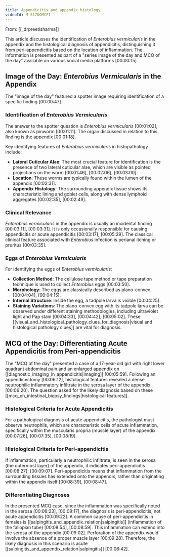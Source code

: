 ```yaml
---
title: Appendicitis and appendix histology
videoId: M-S17OOMCFI
---
```


From: [[_drpreetisharma]] <br/> 

This article discusses the identification of *Enterobius vermicularis* in the appendix and the histological diagnosis of appendicitis, distinguishing it from peri-appendicitis based on the location of inflammation. The information is presented as part of a "series image of the day and MCQ of the day" available on various social media platforms <a class="yt-timestamp" data-t="00:00:15">[00:00:15]</a>.

## Image of the Day: *Enterobius Vermicularis* in the Appendix

The "image of the day" featured a spotter image requiring identification of a specific finding <a class="yt-timestamp" data-t="00:00:47">[00:00:47]</a>.

### Identification of *Enterobius Vermicularis*
The answer to the spotter question is *Enterobius vermicularis* <a class="yt-timestamp" data-t="00:01:02">[00:01:02]</a>, also known as pinworm <a class="yt-timestamp" data-t="00:01:11">[00:01:11]</a>. The organ discussed in relation to this finding is the appendix <a class="yt-timestamp" data-t="00:01:18">[00:01:18]</a>.

Key identifying features of *Enterobius vermicularis* in histopathology include:
*   **Lateral Cuticular Alae**: The most crucial feature for identification is the presence of two lateral cuticular alae, which are visible as pointed projections on the worm <a class="yt-timestamp" data-t="00:01:46">[00:01:46]</a>, <a class="yt-timestamp" data-t="00:02:06">[00:02:06]</a>, <a class="yt-timestamp" data-t="00:03:00">[00:03:00]</a>.
*   **Location**: These worms are typically found within the lumen of the appendix <a class="yt-timestamp" data-t="00:02:31">[00:02:31]</a>.
*   **Appendix Histology**: The surrounding appendix tissue shows its characteristic lining and goblet cells, along with dense lymphoid aggregates <a class="yt-timestamp" data-t="00:02:35">[00:02:35]</a>, <a class="yt-timestamp" data-t="00:02:49">[00:02:49]</a>.

### Clinical Relevance
*Enterobius vermicularis* in the appendix is usually an incidental finding <a class="yt-timestamp" data-t="00:03:11">[00:03:11]</a>, <a class="yt-timestamp" data-t="00:03:31">[00:03:31]</a>. It is only occasionally responsible for causing appendicitis or acute appendicitis <a class="yt-timestamp" data-t="00:03:17">[00:03:17]</a>, <a class="yt-timestamp" data-t="00:05:29">[00:05:29]</a>. The classical clinical feature associated with *Enterobius* infection is perianal itching or pruritus <a class="yt-timestamp" data-t="00:03:35">[00:03:35]</a>.

### Eggs of *Enterobius Vermicularis*
For identifying the eggs of *Enterobius vermicularis*:
*   **Collection Method**: The cellulose tape method or tape preparation technique is used to collect *Enterobius* eggs <a class="yt-timestamp" data-t="00:03:50">[00:03:50]</a>.
*   **Morphology**: The eggs are classically described as plano-convex <a class="yt-timestamp" data-t="00:04:04">[00:04:04]</a>, <a class="yt-timestamp" data-t="00:04:15">[00:04:15]</a>.
*   **Internal Structure**: Inside the egg, a tadpole larva is visible <a class="yt-timestamp" data-t="00:04:25">[00:04:25]</a>.
*   **Staining Variations**: The plano-convex egg with its tadpole larva can be observed under different staining methodologies, including ultraviolet light and Pap stain <a class="yt-timestamp" data-t="00:04:33">[00:04:33]</a>, <a class="yt-timestamp" data-t="00:04:42">[00:04:42]</a>, <a class="yt-timestamp" data-t="00:05:02">[00:05:02]</a>.
These [[visual_and_histological_pathology_clues_for_diagnosis|visual and histological pathology clues]] are vital for diagnosis.

## MCQ of the Day: Differentiating Acute Appendicitis from Peri-appendicitis

The "MCQ of the day" presented a case of a 17-year-old girl with right lower quadrant abdominal pain and an enlarged appendix on [[diagnostic_imaging_in_appendicitis|imaging]] <a class="yt-timestamp" data-t="00:05:59">[00:05:59]</a>. Following an appendicectomy <a class="yt-timestamp" data-t="00:06:12">[00:06:12]</a>, histological features revealed a dense neutrophilic inflammatory infiltrate in the serosa layer of the appendix <a class="yt-timestamp" data-t="00:06:20">[00:06:20]</a>. The question asked for the likely diagnosis based on these [[mcq_on_intestinal_biopsy_findings|histological features]].

### Histological Criteria for Acute Appendicitis
For a pathological diagnosis of acute appendicitis, the pathologist must observe neutrophils, which are characteristic cells of acute inflammation, specifically within the muscularis propria (muscle layer) of the appendix <a class="yt-timestamp" data-t="00:07:26">[00:07:26]</a>, <a class="yt-timestamp" data-t="00:07:35">[00:07:35]</a>, <a class="yt-timestamp" data-t="00:08:19">[00:08:19]</a>.

### Histological Criteria for Peri-appendicitis
If inflammation, particularly a neutrophilic infiltrate, is seen in the serosa (the outermost layer) of the appendix, it indicates peri-appendicitis <a class="yt-timestamp" data-t="00:08:27">[00:08:27]</a>, <a class="yt-timestamp" data-t="00:09:07">[00:09:07]</a>. Peri-appendicitis means that inflammation from the surrounding tissues has extended onto the appendix, rather than originating within the appendix itself <a class="yt-timestamp" data-t="00:08:39">[00:08:39]</a>, <a class="yt-timestamp" data-t="00:08:47">[00:08:47]</a>.

### Differentiating Diagnoses
In the presented MCQ case, since the inflammation was specifically noted in the serosa <a class="yt-timestamp" data-t="00:06:23">[00:06:23]</a>, <a class="yt-timestamp" data-t="00:09:17">[00:09:17]</a>, the diagnosis is peri-appendicitis, not acute appendicitis <a class="yt-timestamp" data-t="00:09:22">[00:09:22]</a>. A common cause of peri-appendicitis in females is [[salpingitis_and_appendix_relation|salpingitis]] (inflammation of the fallopian tube) <a class="yt-timestamp" data-t="00:08:54">[00:08:54]</a>, <a class="yt-timestamp" data-t="00:08:59">[00:08:59]</a>. This inflammation can extend into the serosa of the appendix <a class="yt-timestamp" data-t="00:09:02">[00:09:02]</a>. Perforation of the appendix would involve the absence of a proper muscle layer <a class="yt-timestamp" data-t="00:09:28">[00:09:28]</a>. Therefore, the likely diagnosis in this scenario is acute [[salpingitis_and_appendix_relation|salpingitis]] <a class="yt-timestamp" data-t="00:06:42">[00:06:42]</a>.